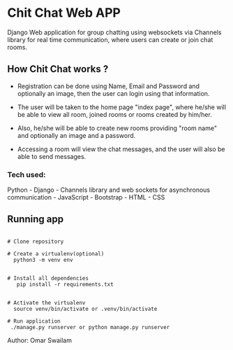 # Chit Chat Web APP
Django Web application for group chatting using websockets via Channels library for real time communication, where users can create or join chat rooms.

## How Chit Chat works ?
- Registration can be done using Name, Email and Password and optionally an image, then the user can login using that information.

- The user will be taken to the home page "index page", where he/she will be able to view all room, joined rooms or rooms created by him/her.

- Also, he/she will be able to create new rooms providing "room name" and optionally an image and a password.

- Accessing a room will view the chat messages, and the user will also be able to send messages.

### Tech used:
Python - Django - Channels library and web sockets for asynchronous communication - JavaScript - Bootstrap - HTML - CSS


## Running app

```

# Clone repository

# Create a virtualenv(optional)
  python3 -m venv env


# Install all dependencies
   pip install -r requirements.txt


# Activate the virtualenv
  source venv/bin/activate or .venv/bin/activate

# Run application
 ./manage.py runserver or python manage.py runserver

```

Author: Omar Swailam